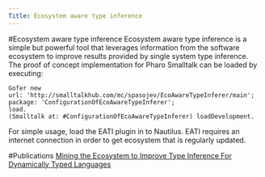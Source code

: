 ```yaml
---
Title: Ecosystem aware type inference
---
```

#Ecosystem aware type inference
Ecosystem aware type inference is a simple but powerful tool that leverages information from the software ecosystem to improve results provided by single system type inference. The proof of concept implementation for Pharo Smalltalk can be loaded by executing:

```
Gofer new
url: 'http://smalltalkhub.com/mc/spasojev/EcoAwareTypeInferer/main';
package: 'ConfigurationOfEcoAwareTypeInferer';
load.
(Smalltalk at: #ConfigurationOfEcoAwareTypeInferer) loadDevelopment.
```

For simple usage, load the EATI plugin in to Nautilus. EATI requires an internet connection in order to get ecosystem that is regularly updated.

#Publications
[Mining the Ecosystem to Improve Type Inference For Dynamically Typed Languages](%assets_url%/scgbib/?query=Spas14c&filter=Year)

